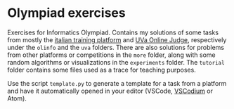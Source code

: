 # Olympiad exercises

Exercises for Informatics Olympiad. Contains my solutions of some tasks from mostly the [italian training platform](https://training.olinfo.it) and [UVa Online Judge](https://uva.onlinejudge.org/), respectively under the `olinfo` and the `uva` folders. There are also solutions for problems from other platforms or competitions in the `more` folder, along with some random algorithms or visualizations in the `experiments` folder. The `tutorial` folder contains some files used as a trace for teaching purposes.

Use the script `template.py` to generate a template for a task from a platform and have it automatically opened in your editor (VSCode, [VSCodium](https://vscodium.com/) or Atom).
